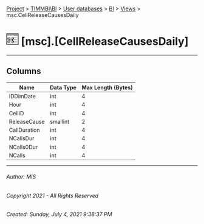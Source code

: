 #### 

[Project](../../../../index.md) > [TIMMBI\\BI](../../../index.md) > [User databases](../../index.md) > [BI](../index.md) > [Views](Views.md) > msc.CellReleaseCausesDaily

# ![Views](../../../../Images/View32.png) [msc].[CellReleaseCausesDaily]

---

## <a name="#columns"></a>Columns

| Name | Data Type | Max Length (Bytes) |
|---|---|---|
| IDDimDate | int | 4 |
| Hour | int | 4 |
| CellID | int | 4 |
| ReleaseCause | smallint | 2 |
| CallDuration | int | 4 |
| NCallsDur | int | 4 |
| NCalls0Dur | int | 4 |
| NCalls | int | 4 |


---

###### Author:  MIS

###### Copyright 2021 - All Rights Reserved

###### Created: Sunday, July 4, 2021 9:38:37 PM

